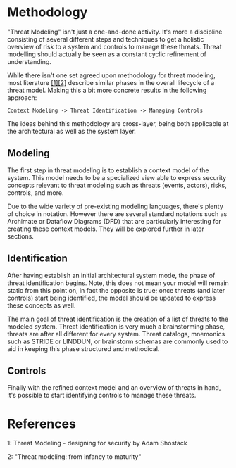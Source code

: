 # Methodology
"Threat Modeling" isn't just a one-and-done activity.
It's more a discipline consisting of several different steps and techniques to get a holistic overview of risk to a system and controls to manage these threats.
Threat modelling should actually be seen as a constant cyclic refinement of understanding.

While there isn't one set agreed upon methodology for threat modeling, most literature [[1]](#references)[[2]](#references) describe similar phases in the overall lifecycle of a threat model. 
Making this a bit more concrete results in the following approach:
```
Context Modeling -> Threat Identification -> Managing Controls
```

The ideas behind this methodology are cross-layer, being both applicable at the architectural as well as the system layer.

## Modeling
The first step in threat modeling is to establish a context model of the system.
This model needs to be a specialized view able to express security concepts relevant to threat modeling such as threats (events, actors), risks, controls, and more.

Due to the wide variety of pre-existing modeling languages, there's plenty of choice in notation.
However there are several standard notations such as Archimate or Dataflow Diagrams (DFD) that are particularly interesting for creating these context models.
They will be explored further in later sections.


## Identification
After having establish an initial architectural system mode, the phase of threat identification begins.
Note, this does not mean your model will remain static from this point on, in fact the opposite is true;
once threats (and later controls) start being identified, the model should be updated to express these concepts as well.

The main goal of threat identification is the creation of a list of threats to the modeled system.
Threat identification is very much a brainstorming phase, threats are after all different for every system.
Threat catalogs, mnemonics such as STRIDE or LINDDUN, or brainstorm schemas are commonly used to aid in keeping this phase structured and methodical.

## Controls
Finally with the refined context model and an overview of threats in hand, it's possible to start identifying controls to manage these threats.


# References

1: Threat Modeling - designing for security by Adam Shostack

2: "Threat modeling: from infancy to maturity"